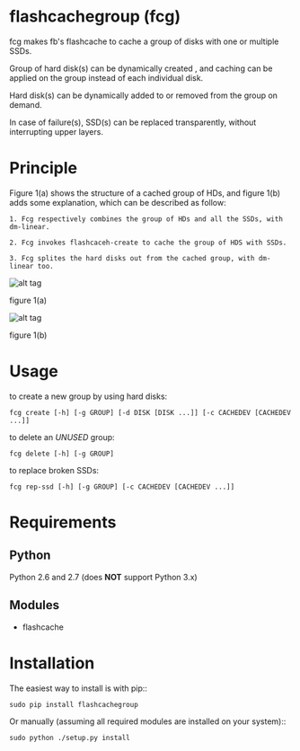 flashcachegroup (fcg)
=====================

fcg makes fb's flashcache to cache a group of disks with one or multiple SSDs.

Group of hard disk(s) can be dynamically created , and caching can be applied
on the group instead of each individual disk.

Hard disk(s) can be dynamically added to or removed from the group on demand.

In case of failure(s), SSD(s) can be replaced transparently, without interrupting
upper layers.


Principle
=========================
Figure 1(a) shows the structure of a cached group of HDs, and figure 1(b) adds
some explanation, which can be described as follow: 

    1. Fcg respectively combines the group of HDs and all the SSDs, with dm-linear.

    2. Fcg invokes flashcaceh-create to cache the group of HDS with SSDs.

    3. Fcg splites the hard disks out from the cached group, with dm-linear too.
 

![alt tag](https://raw.github.com/lihuiba/flashcachegroup/master/doc/fcg-structure.png)

figure 1(a)

![alt tag](https://raw.github.com/lihuiba/flashcachegroup/master/doc/fcg-structure-explained.png)

figure 1(b)


Usage
=====================

to create a new group by using hard disks:

    fcg create [-h] [-g GROUP] [-d DISK [DISK ...]] [-c CACHEDEV [CACHEDEV ...]]

to delete an *UNUSED* group:

    fcg delete [-h] [-g GROUP]

to replace broken SSDs:

    fcg rep-ssd [-h] [-g GROUP] [-c CACHEDEV [CACHEDEV ...]]


Requirements
=====================

Python
------
Python 2.6 and 2.7 (does **NOT** support Python 3.x)

Modules
-------
* flashcache

Installation 
=====================

The easiest way to install is with pip::

    sudo pip install flashcachegroup

Or manually (assuming all required modules are installed on your system)::

    sudo python ./setup.py install

